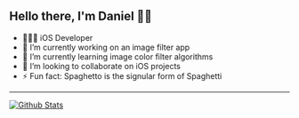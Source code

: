 ## Hello there, I'm Daniel 👋🏼

- 👨🏼‍💻 iOS Developer
- 🔭 I’m currently working on an image filter app
- 🌱 I’m currently learning image color filter algorithms
- 👯 I’m looking to collaborate on iOS projects
- ⚡️ Fun fact: Spaghetto is the signular form of Spaghetti

---

[![Github Stats](https://github-readme-stats.vercel.app/api?username=hebrasco&count_private=true&show_icons=true)](https://github.com/anuraghazra/github-readme-stats)

<!--

---

[![Top Languages](https://github-readme-stats.vercel.app/api/top-langs/?username=hebrasco)](https://github.com/anuraghazra/github-readme-stats)
-->

<!--
**Hebrasco/Hebrasco** is a ✨ _special_ ✨ repository because its `README.md` (this file) appears on your GitHub profile.

Here are some ideas to get you started:

- 🔭 I’m currently working on ...
- 🌱 I’m currently learning ...
- 👯 I’m looking to collaborate on ...
- 🤔 I’m looking for help with ...
- 💬 Ask me about ...
- 📫 How to reach me: ...
- 😄 Pronouns: ...
- ⚡ Fun fact: ...
-->
